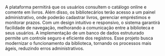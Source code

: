 A plataforma permitirá que os usuários consultem o catálogo online e comente em livros. Além disso, os bibliotecários terão acesso a um painel administrativo, onde poderão cadastrar livros, gerenciar empréstimos e monitorar prazos.
Com um design intuitivo e responsivo, o sistema garantirá facilidade de navegação, melhorando a comunicação entre a biblioteca e seus usuários. A implementação de um banco de dados estruturado permite um controle seguro e eficiente dos registros.
Esse projeto busca modernizar o funcionamento da biblioteca, tornando os processos mais ágeis, reduzindo erros administrativos.
